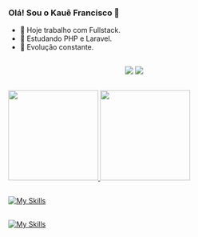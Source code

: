 ### Olá! Sou o Kauê Francisco 👋

- 🔭 Hoje trabalho com Fullstack.
- 🌱 Estudando PHP e Laravel.
- 💪 Evolução constante.

##

<div align="center">
<a href="mailto:kaue_francisco70@hotmail.com"><img src="https://img.shields.io/badge/Microsoft_Outlook-0078D4?style=for-the-badge&logo=microsoft-outlook&logoColor=white" target="_blank"></a>
<a href="https://www.linkedin.com/in/kauê-francisco-21a192168/"><img src="https://img.shields.io/badge/LinkedIn-0077B5?style=for-the-badge&logo=linkedin&logoColor=white" target="_blank"></a>
</div>

##

<div>
<a href="https://github.com/kaue-f">
<img height="180em" src="https://github-readme-stats.vercel.app/api?username=kaue-f&show_icons=true&theme=radical&include_all_commits=true&count_private=true"/>
<img height="180em" src="https://github-readme-stats.vercel.app/api/top-langs/?username=kaue-f&layout=compact&langs_count=7&theme=radical"/>
</div>

##
[![My Skills](https://skillicons.dev/icons?i=js,php,py,html,git,mysql)](https://skillicons.dev)
##
[![My Skills](https://skillicons.dev/icons?i=bootstrap,css,laravel,tailwind)](https://skillicons.dev)

